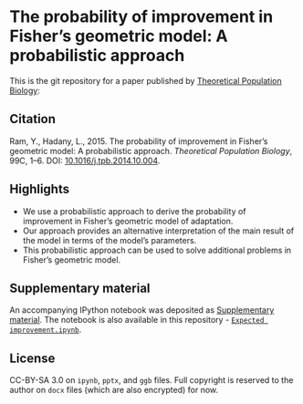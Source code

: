 # The probability of improvement in Fisher’s geometric model: A probabilistic approach

This is the git repository for a paper published by [Theoretical Population Biology](http://tpb2014.yoavram.com/):

## Citation

Ram, Y., Hadany, L., 2015. The probability of improvement in Fisher’s geometric model: A probabilistic approach. _Theoretical Population Biology_, 99C, 1–6. DOI: [10.1016/j.tpb.2014.10.004](http://tpb2014.yoavram.com/).

## Highlights
- We use a probabilistic approach to derive the probability of improvement in Fisher’s geometric model of adaptation.
- Our approach provides an alternative interpretation of the main result of the model in terms of the model’s parameters.
- This probabilistic approach can be used to solve additional problems in Fisher’s geometric model.

## Supplementary material

An accompanying IPython notebook was deposited as [Supplementary  material](http://nbviewer.ipython.org/url/www.sciencedirect.com/science/MiamiMultiMediaURL/1-s2.0-S0040580914000811/1-s2.0-S0040580914000811-mmc1.txt/272364/FULL/S0040580914000811/471cf02085a52c248dc76ae65ad4409d/mmc1.txt). The notebook is also available in this repository - [`Expected improvement.ipynb`](http://nbviewer.ipython.org/github/yoavram/FGMProb/blob/master/Expected%20improvement.ipynb).

## License

CC-BY-SA 3.0 on `ipynb`, `pptx`, and `ggb` files. Full copyright is reserved to the author on `docx` files (which are also encrypted) for now.
